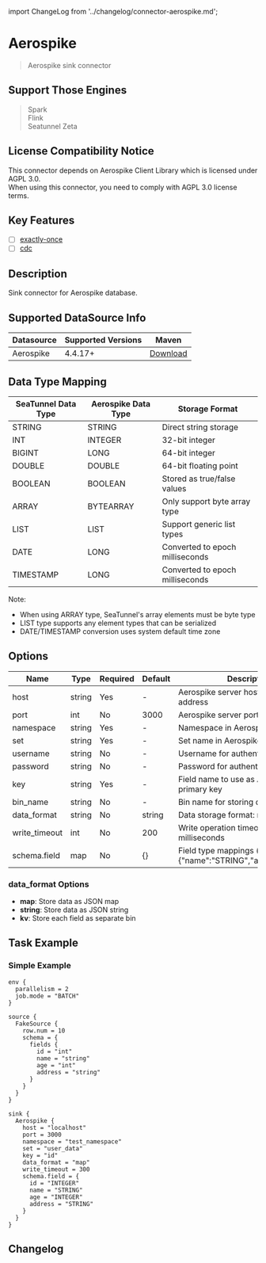 import ChangeLog from '../changelog/connector-aerospike.md';

# Aerospike

> Aerospike sink connector

## Support Those Engines

> Spark<br/>
> Flink<br/>
> Seatunnel Zeta<br/>

## License Compatibility Notice

This connector depends on Aerospike Client Library which is licensed under AGPL 3.0.                                                                                                                                                
When using this connector, you need to comply with AGPL 3.0 license terms.

## Key Features

- [ ] [exactly-once](../../concept/connector-v2-features.md)
- [ ] [cdc](../../concept/connector-v2-features.md)

## Description

Sink connector for Aerospike database.

## Supported DataSource Info

| Datasource | Supported Versions | Maven                                                                                  |
|------------|-----------------|----------------------------------------------------------------------------------------|
| Aerospike  | 4.4.17+               | [Download](https://mvnrepository.com/artifact/com.aerospike/aerospike-client) |

## Data Type Mapping

| SeaTunnel Data Type | Aerospike Data Type | Storage Format                                                                 |
|---------------------|---------------------|--------------------------------------------------------------------------------|
| STRING              | STRING              | Direct string storage                                                         |
| INT                 | INTEGER             | 32-bit integer                                                                |
| BIGINT              | LONG                | 64-bit integer                                                                |
| DOUBLE              | DOUBLE              | 64-bit floating point                                                         |
| BOOLEAN             | BOOLEAN             | Stored as true/false values                                                   |
| ARRAY               | BYTEARRAY           | Only support byte array type                                                  |
| LIST                | LIST                | Support generic list types                                                   |
| DATE                | LONG                | Converted to epoch milliseconds                                              |
| TIMESTAMP           | LONG                | Converted to epoch milliseconds                                              |

Note:
- When using ARRAY type, SeaTunnel's array elements must be byte type
- LIST type supports any element types that can be serialized
- DATE/TIMESTAMP conversion uses system default time zone

## Options

| Name           | Type   | Required | Default | Description                                                                 |
|----------------|--------|----------|---------|-----------------------------------------------------------------------------|
| host           | string | Yes      | -       | Aerospike server hostname or IP address                                     |
| port           | int    | No       | 3000    | Aerospike server port                                                       |
| namespace      | string | Yes      | -       | Namespace in Aerospike                                                      |
| set            | string | Yes      | -       | Set name in Aerospike                                                       |
| username       | string | No       | -       | Username for authentication                                                |
| password       | string | No       | -       | Password for authentication                                                |
| key            | string | Yes      | -       | Field name to use as Aerospike primary key                                 |
| bin_name       | string | No       | -       | Bin name for storing data                                                  |
| data_format    | string | No       | string  | Data storage format: map/string/kv                                         |
| write_timeout  | int    | No       | 200     | Write operation timeout in milliseconds                                    |
| schema.field   | map    | No       | {}      | Field type mappings (e.g. {"name":"STRING","age":"INTEGER"})               |

### data_format Options
- **map**: Store data as JSON map
- **string**: Store data as JSON string
- **kv**: Store each field as separate bin

## Task Example

### Simple Example

```hocon
env {
  parallelism = 2
  job.mode = "BATCH"
}

source {
  FakeSource {
    row.num = 10
    schema = {
      fields {
        id = "int"
        name = "string"
        age = "int"
        address = "string"
      }
    }
  }
}

sink {
  Aerospike {
    host = "localhost"
    port = 3000
    namespace = "test_namespace"
    set = "user_data"
    key = "id"
    data_format = "map"
    write_timeout = 300
    schema.field = {
      id = "INTEGER"
      name = "STRING"
      age = "INTEGER"
      address = "STRING"
    }
  }
}
```
## Changelog

<ChangeLog />